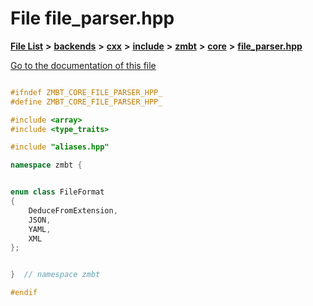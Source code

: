 

# File file\_parser.hpp

[**File List**](files.md) **>** [**backends**](dir_e0e3bad64fbfd08934d555b945409197.md) **>** [**cxx**](dir_2a0640ff8f8d193383b3226ce9e70e40.md) **>** [**include**](dir_33cabc3ab2bb40d6ea24a24cae2f30b8.md) **>** [**zmbt**](dir_2115e3e51895e4107b806d6d2319263e.md) **>** [**core**](dir_1dfd3566c4a6f6e15f69daa4a04e2d4f.md) **>** [**file\_parser.hpp**](file__parser_8hpp.md)

[Go to the documentation of this file](file__parser_8hpp.md)


```C++

#ifndef ZMBT_CORE_FILE_PARSER_HPP_
#define ZMBT_CORE_FILE_PARSER_HPP_

#include <array>
#include <type_traits>

#include "aliases.hpp"

namespace zmbt {


enum class FileFormat
{
    DeduceFromExtension,
    JSON,
    YAML,
    XML
};


}  // namespace zmbt

#endif
```


